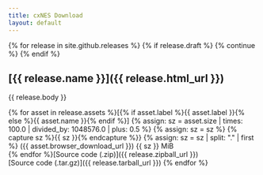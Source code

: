 ```yaml
---
title: cxNES Download
layout: default
---
```


{% for release in site.github.releases %}
 {% if release.draft %}
    {% continue %}
  {% endif %}
## [{{ release.name }}]({{ release.html_url }})  

  {{ release.body }}

{% for asset in release.assets %}[{% if asset.label %}{{ asset.label }}{% else %}{{ asset.name }}{% endif %}]
{% assign: sz = asset.size | times: 100.0 | divided_by: 1048576.0 | plus: 0.5 %}
{% assign: sz = sz %}
{% capture sz %}{{ sz }}{% endcapture %}}
{% assign: sz = sz | split: "."  | first %}
({{ asset.browser_download_url }}) {{ sz }} MiB  
{% endfor %}[Source code (.zip)]({{ release.zipball_url }})  
[Source code (.tar.gz)]({{ release.tarball_url }})
{% endfor %}


